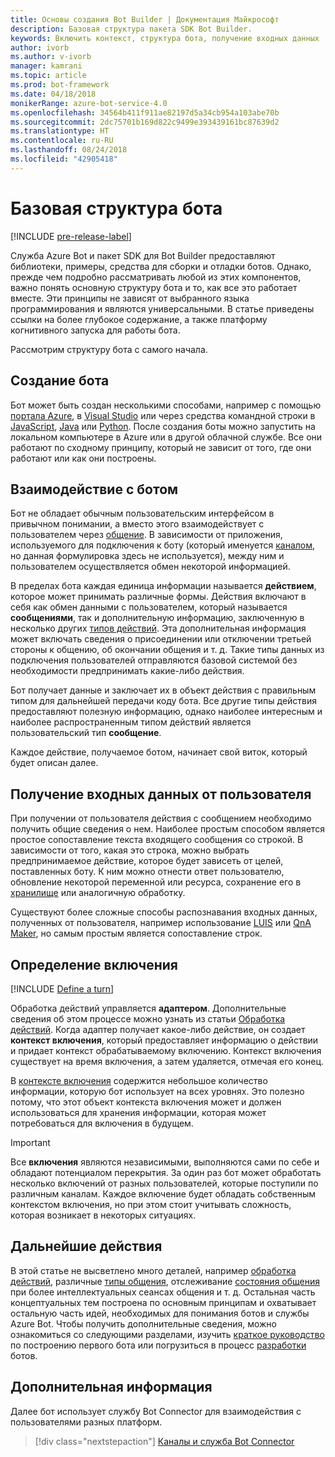 ```yaml
---
title: Основы создания Bot Builder | Документация Майкрософт
description: Базовая структура пакета SDK Bot Builder.
keywords: Включить контекст, структура бота, получение входных данных
author: ivorb
ms.author: v-ivorb
manager: kamrani
ms.topic: article
ms.prod: bot-framework
ms.date: 04/18/2018
monikerRange: azure-bot-service-4.0
ms.openlocfilehash: 34564b411f911ae82197d5a34cb954a103abe70b
ms.sourcegitcommit: 2dc75701b169d822c9499e393439161bc87639d2
ms.translationtype: HT
ms.contentlocale: ru-RU
ms.lasthandoff: 08/24/2018
ms.locfileid: "42905418"
---
```

# <a name="basic-bot-structure"></a>Базовая структура бота

[!INCLUDE [pre-release-label](../includes/pre-release-label.md)]

Служба Azure Bot и пакет SDK для Bot Builder предоставляют библиотеки, примеры, средства для сборки и отладки ботов. Однако, прежде чем подробно рассматривать любой из этих компонентов, важно понять основную структуру бота и то, как все это работает вместе. Эти принципы не зависят от выбранного языка программирования и являются универсальными. В статье приведены ссылки на более глубокое содержание, а также платформу когнитивного запуска для работы бота.

Рассмотрим структуру бота с самого начала.

## <a name="creation-of-your-bot"></a>Создание бота

Бот может быть создан несколькими способами, например с помощью [портала Azure](~/bot-service-quickstart.md), в [Visual Studio](~/dotnet/bot-builder-dotnet-sdk-quickstart.md) или через средства командной строки в [JavaScript](~/javascript/bot-builder-javascript-quickstart.md), [Java](~/java/bot-builder-java-quickstart.md) или [Python](~/python/bot-builder-python-quickstart.md). После создания боты можно запустить на локальном компьютере в Azure или в другой облачной службе. Все они работают по сходному принципу, который не зависит от того, где они работают или как они построены.

## <a name="interaction-with-your-bot"></a>Взаимодействие с ботом

Бот не обладает обычным пользовательским интерфейсом в привычном понимании, а вместо этого взаимодействует с пользователем через [общение](~/v4sdk/bot-concepts.md#activities-and-conversations). В зависимости от приложения, используемого для подключения к боту (который именуется [каналом](~/v4sdk/bot-concepts.md), но данная формулировка здесь не используется), между ним и пользователем осуществляется обмен некоторой информацией.

В пределах бота каждая единица информации называется **действием**, которое может принимать различные формы. Действия включают в себя как обмен данными с пользователем, который называется **сообщениями**, так и дополнительную информацию, заключенную в несколько других [типов действий](~/bot-service-activities-entities.md). Эта дополнительная информация может включать сведения о присоединении или отключении третьей стороны к общению, об окончании общения и т. д. Такие типы данных из подключения пользователей отправляются базовой системой без необходимости предпринимать какие-либо действия.

Бот получает данные и заключает их в объект действия с правильным типом для дальнейшей передачи коду бота. Все другие типы действия предоставляют полезную информацию, однако наиболее интересным и наиболее распространенным типом действий является пользовательский тип **сообщение**.

Каждое действие, получаемое ботом, начинает свой виток, который будет описан далее.

## <a name="receiving-user-input"></a>Получение входных данных от пользователя

При получении от пользователя действия с сообщением необходимо получить общие сведения о нем. Наиболее простым способом является простое сопоставление текста входящего сообщения со строкой. В зависимости от того, какая это строка, можно выбрать предпринимаемое действие, которое будет зависеть от целей, поставленных боту. К ним можно отнести ответ пользователю, обновление некоторой переменной или ресурса, сохранение его в [хранилище](~/v4sdk/bot-builder-storage-concept.md) или аналогичную обработку.

Существуют более сложные способы распознавания входных данных, полученных от пользователя, например использование [LUIS](~/v4sdk/bot-builder-concept-luis.md) или [QnA Maker](~/v4sdk/bot-builder-howto-qna.md), но самым простым является сопоставление строк.

## <a name="defining-a-turn"></a>Определение включения

[!INCLUDE [Define a turn](~/includes/snippet-definition-turn.md)]

Обработка действий управляется **адаптером**. Дополнительные сведения об этом процессе можно узнать из статьи [Обработка действий](~/v4sdk/bot-builder-concept-activity-processing.md). Когда адаптер получает какое-либо действие, он создает **контекст включения**, который предоставляет информацию о действии и придает контекст обрабатываемому включению. Контекст включения существует на время включения, а затем удаляется, отмечая его конец.

В [контексте включения](~/v4sdk/bot-builder-concept-activity-processing.md#turn-context) содержится небольшое количество информации, которую бот использует на всех уровнях. Это полезно потому, что этот объект контекста включения может и должен использоваться для хранения информации, которая может потребоваться для включения в будущем.

> [!IMPORTANT]
> Все **включения** являются независимыми, выполняются сами по себе и обладают потенциалом перекрытия. За один раз бот может обработать несколько включений от разных пользователей, которые поступили по различным каналам. Каждое включение будет обладать собственным контекстом включения, но при этом стоит учитывать сложность, которая возникает в некоторых ситуациях.

## <a name="where-to-go-from-here"></a>Дальнейшие действия

В этой статье не высветлено много деталей, например [обработка действий](~/v4sdk/bot-builder-concept-activity-processing.md), различные [типы общения](~/v4sdk/bot-builder-conversations.md), отслеживание [состояния общения](~/v4sdk/bot-builder-storage-concept.md) при более интеллектуальных сеансах общения и т. д. Остальная часть концептуальных тем построена по основным принципам и охватывает остальную часть идей, необходимых для понимания ботов и службы Azure Bot. Чтобы получить дополнительные сведения, можно ознакомиться со следующими разделами, изучить [краткое руководство](~/bot-service-quickstart.md) по построению первого бота или погрузиться в процесс [разработки](~/v4sdk/bot-builder-howto-send-messages.md) ботов.

## <a name="next-steps"></a>Дополнительная информация

Далее бот использует службу Bot Connector для взаимодействия с пользователями разных платформ.

> [!div class="nextstepaction"]
> [Каналы и служба Bot Connector](~/v4sdk/bot-concepts.md)
